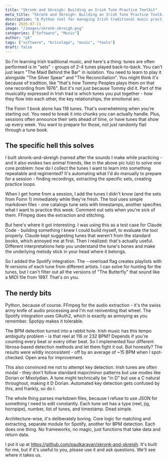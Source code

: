 ```yaml
---
title: "Skronk and Skreigh: Building an Irish Tune Practice Toolkit"
meta_title: "Skronk and Skreigh: Building an Irish Tune Practice Toolkit"
description: "A Python tool for managing Irish traditional music practice sessions, extracting tune sets from recordings, and creating Spotify playlists with multiple interpretations"
date: 2025-07-11
image: "/images/skronk-skreigh.png"
categories: ["Software", "Music"]
author: "pk"
tags: ["software", "bricolage", "music", "tools"]
draft: false
---
```


So I'm learning Irish traditional music, and here's a thing: tunes are often performed is in "sets" - groups of 2-4 tunes played back-to-back. You can't just learn "The Maid Behind the Bar" in isolation. You need to learn to play it alongside "The Silver Spear" and "The Reconciliation". You might think it's because of tradition, like "that's how Tommy Peoples plays them on that one recording from 1976". But it's not just because Tommy did it. Part of the musicality expressed in Irish trad is which tunes you put together - how they flow into each other, the key relationships, the emotional arc.

The Foinn 1 book alone has 116 tunes. That's overwhelming when you're starting out. You need to break it into chunks you can actually handle. Plus, sessions often announce their sets ahead of time, or have tunes that show up every week. You want to prepare for those, not just randomly flail through a tune book.

## The specific hell this solves

I built skronk-and-skreigh (named after the sounds I make while practicing - and it also evokes two animal friends, like in the above pic lulz) to solve one core problem: how do I collect the tunes I want to learn into something repeatable and regimented? It's automating what I'd do manually to prepare for a session - finding recordings, extracting the specific sets, creating practice loops.

When I get home from a session, I add the tunes I didn't know (and the sets from Foinn 1) immediately while they're fresh. The tool uses simple markdown files - one catalogs tune sets with timestamps, another specifies what I want to practice this week. Comment out sets when you're sick of them. FFmpeg does the extraction and stitching.

But here's where it got interesting. I was using this as a test case for Claude Code - building something I knew I could build myself, to evaluate the tool properly. Claude kept suggesting tunes that weren't from the standard books, which annoyed me at first. Then I realized: that's actually useful. Different interpretations help you understand the tune's bones and make the underlying melody stick in your head where it belongs.

So I added the Spotify integration. The --overload flag creates playlists with N versions of each tune from different artists. I can solve for hunting for the tunes, but I can't filter out all the versions of "The Butterfly" that sound like a MIDI file from 1997. That's on you.

## The nerdy bits

Python, because of course. FFmpeg for the audio extraction - it's the swiss army knife of audio processing and I'm not reinventing that wheel. The Spotify integration uses OAuth2, which is exactly as annoying as you remember. Spotipy makes it tolerable.

The BPM detection turned into a rabbit hole. Irish music has this tempo ambiguity problem - is that reel at 116 or 232 BPM? Depends if you're counting every beat or every other beat. So I implemented four different librosa-based detection methods and let them fight it out. But honestly? The results were wildly inconsistent - off by an average of ~15 BPM when I spot-checked. Open area for improvement.

This also convinced me not to attempt key detection. Irish tunes are often modal - they don't follow standard major/minor patterns but use modes like Dorian or Mixolydian. A tune might technically be "in D" but use a C natural throughout, making it D Dorian. Automated key detection gets confused by this, and frankly, so do I.

The whole thing parses markdown files, because I refuse to use JSON for something I need to edit constantly. Each tune set has a type (reel, jig, hornpipe), number, list of tunes, and timestamp. Dead simple.

Architecture-wise, it's deliberately boring. Core logic for matching and extracting, separate module for Spotify, another for BPM detection. Each does one thing. No frameworks, no magic, just functions that take data and return data.

I put it up at https://github.com/paulkarayan/skronk-and-skreigh. It's built for me, but if it's useful to you, please use it and ask questions. We'll see where it takes us.